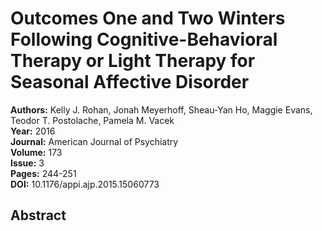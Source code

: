 # Outcomes One and Two Winters Following Cognitive-Behavioral Therapy or Light Therapy for Seasonal Affective Disorder

**Authors:** Kelly J. Rohan, Jonah Meyerhoff, Sheau-Yan Ho, Maggie Evans, Teodor T. Postolache, Pamela M. Vacek  
**Year:** 2016  
**Journal:** American Journal of Psychiatry  
**Volume:** 173  
**Issue:** 3  
**Pages:** 244-251  
**DOI:** 10.1176/appi.ajp.2015.15060773  

## Abstract


